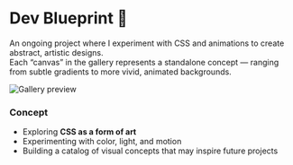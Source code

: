 # Dev Blueprint 🌌

An ongoing project where I experiment with CSS and animations to create abstract, artistic designs.  
Each “canvas” in the gallery represents a standalone concept — ranging from subtle gradients to more vivid, animated backgrounds.

![Gallery preview](./assets/gallery-screenshot.png)

### Concept
- Exploring **CSS as a form of art**
- Experimenting with color, light, and motion
- Building a catalog of visual concepts that may inspire future projects
